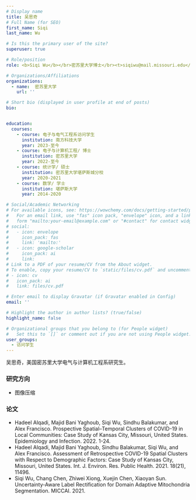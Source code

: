 ```yaml
---
# Display name
title: 吴思奇
# Full Name (for SEO)
first_name: Siqi
last_name: Wu

# Is this the primary user of the site?
superuser: true

# Role/position
role: <b>Siqi Wu</b></br>密苏里大学博士</br><t>siqiwu@mail.missouri.edu</t></br>

# Organizations/Affiliations
organizations: 
  - name:  密苏里大学
    url: ''

# Short bio (displayed in user profile at end of posts)
bio:


education:
  courses:
    - course: 电子与电气工程系访问学生
      institution: 南方科技大学
      year: 2023-至今
    - course: 电子与计算机工程/ 博士
      institution: 密苏里大学
      year: 2022-至今
    - course: 统计学/ 硕士
      institution: 密苏里大学堪萨斯城分校
      year: 2020-2021
    - course: 数学/ 学士
      institution: 堪萨斯大学
      year: 2014-2020

# Social/Academic Networking
# For available icons, see: https://wowchemy.com/docs/getting-started/page-builder/#icons
#   For an email link, use "fas" icon pack, "envelope" icon, and a link in the
#   form "mailto:your-email@example.com" or "#contact" for contact widget.
# social:
#   - icon: envelope
#     icon_pack: fas
#     link: 'mailto:'
#   - icon: google-scholar
#     icon_pack: ai
#     link: 
# Link to a PDF of your resume/CV from the About widget.
# To enable, copy your resume/CV to `static/files/cv.pdf` and uncomment the lines below.
# - icon: cv
#   icon_pack: ai
#   link: files/cv.pdf

# Enter email to display Gravatar (if Gravatar enabled in Config)
email: ''

# Highlight the author in author lists? (true/false)
highlight_name: false

# Organizational groups that you belong to (for People widget)
#   Set this to `[]` or comment out if you are not using People widget.
user_groups:
  - 访问学生
---
```


吴思奇，美国密苏里大学电气与计算机工程系研究生。

### **研究方向**
* 图像压缩
<!-- 
### **Work Experience**
* 

### **Personal Honors**
* 

### **Personal Activities**
* 

### **Projects**
*  -->

### **论文** 
* Hadeel Alqadi, Majid Bani Yaghoub, Siqi Wu, Sindhu Balakumar, and Alex Francisco. Prospective Spatial–Temporal Clusters of COVID-19 in Local Communities: Case Study of Kansas City, Missouri, United States. Epidemiology and Infection. 2022. 1-24.
* Hadeel Alqadi, Majid Bani Yaghoub, Sindhu Balakumar, Siqi Wu, and Alex Francisco. Assessment of Retrospective COVID-19 Spatial Clusters with Respect to Demographic Factors: Case Study of Kansas City, Missouri, United States. Int. J. Environ. Res. Public Health. 2021. 18(21), 11496.
* Siqi Wu, Chang Chen, Zhiwei Xiong, Xuejin Chen, Xiaoyan Sun. Uncertainty-Aware Label Rectification for Domain Adaptive Mitochondria Segmentation. MICCAI. 2021.